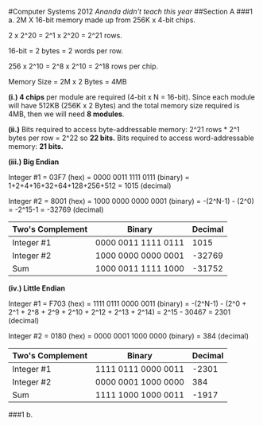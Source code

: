 #Computer Systems 2012
*Ananda didn't teach this year*
##Section A
###1 a.
2M X 16-bit memory made up from 256K x 4-bit chips.

2 x 2^20 = 2^1 x 2^20 = 2^21 rows.

16-bit = 2 bytes = 2 words per row.

256 x 2^10 = 2^8 x 2^10 = 2^18 rows per chip.

Memory Size = 2M x 2 Bytes = 4MB

**(i.) 4 chips** per module are required (4-bit x N = 16-bit).  Since each module will have 512KB (256K x 2 Bytes) and the total memory size required is 4MB, then we will need **8 modules**.

**(ii.)** Bits required to access byte-addressable memory: 2^21 rows * 2^1 bytes per row = 2^22 so **22 bits.**  Bits required to access word-addressable memory: **21 bits.**

**(iii.) Big Endian**

Integer #1 = 03F7 (hex) = 0000 0011 1111 0111 (binary) = 1+2+4+16+32+64+128+256+512 = 1015 (decimal)

Integer #2 = 8001 (hex) = 1000 0000 0000 0001 (binary) = -(2^N-1) - (2^0) = -2^15-1 = -32769 (decimal)

| Two's Complement | Binary              | Decimal |
|------------------|---------------------|---------|
| Integer #1       | 0000 0011 1111 0111 | 1015    |
| Integer #2       | 1000 0000 0000 0001 | -32769  |
| Sum              | 1000 0011 1111 1000 | -31752  |

**(iv.) Little Endian**

Integer #1 = F703 (hex) = 1111 0111 0000 0011 (binary) = -(2^N-1) - (2^0 + 2^1 + 2^8 + 2^9 + 2^10 + 2^12 + 2^13 + 2^14) = 2^15 - 30467 = 2301 (decimal)

Integer #2 = 0180 (hex) = 0000 0001 1000 0000 (binary) = 384 (decimal)

| Two's Complement | Binary              | Decimal |
|------------------|---------------------|---------|
| Integer #1       | 1111 0111 0000 0011 | -2301   |
| Integer #2       | 0000 0001 1000 0000 | 384     |
| Sum              | 1111 1000 1000 0011 |  -1917  |


###1 b.
